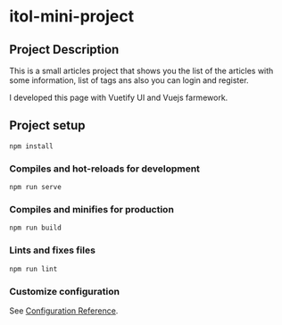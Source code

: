 # itol-mini-project

## Project Description
This is a small articles project that shows you the list of the articles with some information, list of tags ans also you can login and register.

I developed this page with Vuetify UI  and Vuejs farmework.


## Project setup
```
npm install
```

### Compiles and hot-reloads for development
```
npm run serve
```

### Compiles and minifies for production
```
npm run build
```

### Lints and fixes files
```
npm run lint
```

### Customize configuration
See [Configuration Reference](https://cli.vuejs.org/config/).
